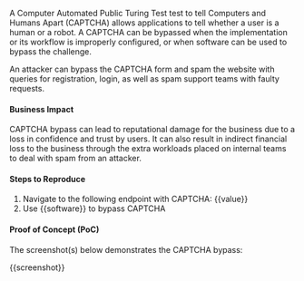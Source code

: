 A Computer Automated Public Turing Test test to tell Computers and Humans Apart (CAPTCHA) allows applications to tell whether a user is a human or a robot. A CAPTCHA can be bypassed when the implementation or its workflow is improperly configured, or when software can be used to bypass the challenge.

An attacker can bypass the CAPTCHA form and spam the website with queries for registration, login, as well as spam support teams with faulty requests.

#### Business Impact

CAPTCHA bypass can lead to reputational damage for the business due to a loss in confidence and trust by users. It can also result in indirect financial loss to the business through the extra workloads placed on internal teams to deal with spam from an attacker.

#### Steps to Reproduce

1. Navigate to the following endpoint with CAPTCHA: {{value}}
1. Use {{software}} to bypass CAPTCHA

#### Proof of Concept (PoC)

The screenshot(s) below demonstrates the CAPTCHA bypass:

{{screenshot}}
